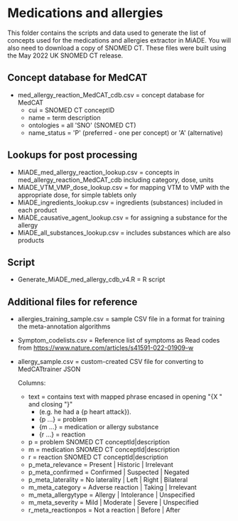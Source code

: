 # Medications and allergies

This folder contains the scripts and data used to generate the list of concepts used for the medications and allergies extractor in MiADE. You will also need to download a copy of SNOMED CT. These files were built using the May 2022 UK SNOMED CT release.

## Concept database for MedCAT

- med_allergy_reaction_MedCAT_cdb.csv = concept database for MedCAT
    - cui = SNOMED CT conceptID
    - name = term description
    - ontologies = all 'SNO' (SNOMED CT)
    - name_status = 'P' (preferred - one per concept) or 'A' (alternative)

## Lookups for post processing

- MiADE_med_allergy_reaction_lookup.csv = concepts in med_allergy_reaction_MedCAT_cdb including category, dose, units
- MiADE_VTM_VMP_dose_lookup.csv = for mapping VTM to VMP with the appropriate dose, for simple tablets only
- MiADE_ingredients_lookup.csv = ingredients (substances) included in each product
- MiADE_causative_agent_lookup.csv = for assigning a substance for the allergy
- MiADE_all_substances_lookup.csv = includes substances which are also products

## Script

- Generate_MiADE_med_allergy_cdb_v4.R = R script

## Additional files for reference

- allergies_training_sample.csv = sample CSV file in a format for training the meta-annotation algorithms

- Symptom_codelists.csv = Reference list of symptoms as Read codes from https://www.nature.com/articles/s41591-022-01909-w

- allergy_sample.csv = custom-created CSV file for converting to MedCATtrainer JSON

    Columns:

    - text = contains text with mapped phrase encased in opening "{X " and closing "}"
       - (e.g. he had a {p heart attack}).
       - {p ...} = problem
       - {m ...} = medication or allergy substance
       - {r ...} = reaction
    - p = problem SNOMED CT conceptId|description
    - m = medication SNOMED CT conceptId|description
    - r = reaction SNOMED CT conceptId|description
    - p_meta_relevance = Present | Historic | Irrelevant
    - p_meta_confirmed = Confirmed | Suspected | Negated
    - p_meta_laterality = No laterality | Left | Right | Bilateral
    - m_meta_category = Adverse reaction | Taking | Irrelevant
    - m_meta_allergytype = Allergy | Intolerance | Unspecified
    - m_meta_severity = Mild | Moderate | Severe | Unspecified 
    - r_meta_reactionpos = Not a reaction | Before | After

